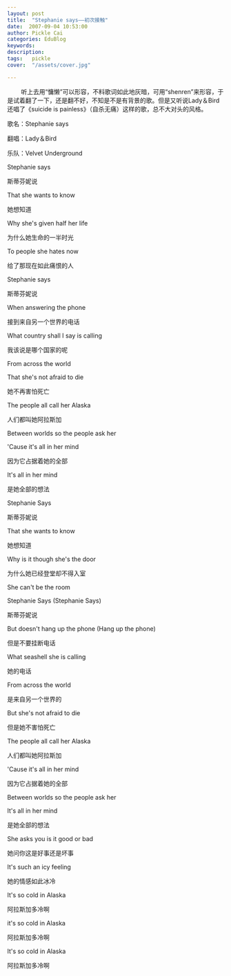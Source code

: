 ```yaml
---
layout: post  
title:  "Stephanie says——初次接触"
date:  2007-09-04 10:53:00
author: Pickle Cai  
categories: EduBlog  
keywords: 
description:   
tags:	pickle   
cover:  "/assets/cover.jpg"  

---
```


　　 听上去用“慵懒”可以形容，不料歌词如此地灰暗，可用“shenren”来形容，于是试着翻了一下，还是翻不好，不知是不是有背景的歌。但是又听说Lady＆Bird还唱了《suicide is painless》（自杀无痛）这样的歌，总不大对头的风格。



歌名：Stephanie says

翻唱：Lady＆Bird

乐队：Velvet Underground

  





  







Stephanie says

斯蒂芬妮说



That she wants to know

她想知道



Why she's given half her life

为什么她生命的一半时光



To people she hates now

给了那现在如此痛恨的人



    

     



Stephanie says

斯蒂芬妮说



When answering the phone

接到来自另一个世界的电话



What country shall I say is calling 

我该说是哪个国家的呢



From across the world

 



   

   



That she's not afraid to die 

她不再害怕死亡



The people all call her Alaska 

人们都叫她阿拉斯加



   





Between worlds so the people ask her 

 



'Cause it's all in her mind 

因为它占据着她的全部



It's all in her mind                              

是她全部的想法



   





Stephanie Says

斯蒂芬妮说



 That she wants to know

她想知道



 Why is it though she's the door

为什么她已经登堂却不得入室



 She can't be the room      

 



   

 



Stephanie Says (Stephanie Says) 

斯蒂芬妮说



But doesn't hang up the phone (Hang up the phone)

但是不要挂断电话



 What seashell she is calling 

她的电话



 From across the world

是来自另一个世界的



   





 But she's not afraid to die

但是她不害怕死亡



 The people all call her Alaska

人们都叫她阿拉斯加



'Cause it's all in her mind

因为它占据着她的全部



Between worlds so the people ask her

 



It's all in her mind 

是她全部的想法



   





She asks you is it good or bad

她问你这是好事还是坏事



It's such an icy feeling 

她的情感如此冰冷



It's so cold in Alaska 

阿拉斯加多冷啊



it's so cold in Alaska

阿拉斯加多冷啊



It's so cold in Alaska

阿拉斯加多冷啊

		    
